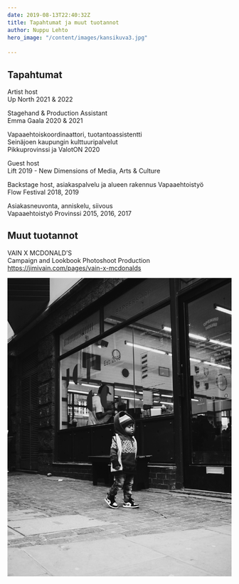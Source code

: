 ```yaml
---
date: 2019-08-13T22:40:32Z
title: Tapahtumat ja muut tuotannot
author: Nuppu Lehto
hero_image: "/content/images/kansikuva3.jpg"

---
```

## Tapahtumat 

Artist host  
Up North 2021 & 2022

Stagehand & Production Assistant  
Emma Gaala 2020 & 2021

Vapaaehtoiskoordinaattori, tuotantoassistentti  
Seinäjoen kaupungin kulttuuripalvelut  
Pikkuprovinssi ja ValotON 2020  

Guest host  
Lift 2019 - New Dimensions of Media, Arts & Culture  

Backstage host, asiakaspalvelu ja alueen rakennus
Vapaaehtoistyö  
Flow Festival 2018, 2019

Asiakasneuvonta, anniskelu, siivous  
Vapaaehtoistyö
Provinssi 2015, 2016, 2017 


## Muut tuotannot
VAIN X MCDONALD’S  
Campaign and Lookbook Photoshoot Production  
https://jimivain.com/pages/vain-x-mcdonalds

![](/content/images/fill4.jpg)
